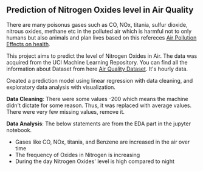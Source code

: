 ## Prediction of Nitrogen Oxides level in Air Quality

There are many poisonus gases such as CO, NOx, titania, sulfur dioxide, nitrous oxides, methane etc in the polluted air which is harmful not to only humans but also animals and plan lives based on this refereces [Air Pollution Effects on health](https://www.mfe.govt.nz/air/specific-air-pollutants/nitrogen-dioxide).  

This project aims to predict the level of Nitrogen Oxides in Air. The data was acquired from the UCI Machine Learning Repository. You can find all the information about Dataset from here [Air Quality Dataset](http://archive.ics.uci.edu/ml/datasets/air+quality). It's hourly data.

Created a prediction model using linear regression with data cleaning, and exploratory data analysis with visualization.

**Data Cleaning**: There were some values -200 which means the machine didn't dictate for some reason. Thus, it was replaced with average values. There were very few missing values, remove it.

**Data Analysis**:
The below statements are from the EDA part in the jupyter notebook.
* Gases like CO, NOx, titania, and Benzene are increased in the air over time
* The frequency of Oxides in Nitrogen is increasing 
* During the day Nitrogen Oxides' level is high compared to night
